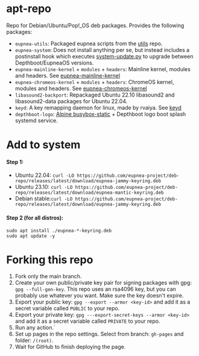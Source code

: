 # apt-repo

Repo for Debian/Ubuntu/Pop!_OS deb packages. Provides the following packages:

* `eupnea-utils`: Packaged eupnea scripts from the [utils](https://github.com/eupnea-project/eupnea-utils) repo.
* `eupnea-system`: Does not install anything per se, but instead includes a postinstall hook which
  executes [system-update.py](https://github.com/eupnea-project/system-update) to upgrade between Depthboot/EupneaOS
  versions.
* `eupnea-mainline-kernel` + `modules` + `headers`: Mainline kernel, modules and headers.
  See [eupnea-mainline-kernel](https://eupnea-project.github.io/docs/project/kernels#mainline-eupnea-kernel)
* `eupnea-chromeos-kernel` + `modules` + `headers`: ChromeOS kernel, modules and headers.
  See [eupnea-chromeos-kernel](https://eupnea-project.github.io/docs/project/kernels#chromeos-eupnea-kernel)
* `libasound2-backport`: Repackaged Ubuntu 22.10 libasound2 and libasound2-data packages for Ubuntu 22.04.
* `keyd`: A key remapping daemon for linux, made by rvaiya. See [keyd](https://github.com/rvaiya/keyd)
* `depthboot-logo`: [Alpine busybox-static](https://dl-cdn.alpinelinux.org/alpine/v3.17/main/x86_64/busybox-static-1.35.0-r29.apk) +
  Depthboot logo boot splash systemd service.

# Add to system

#### Step 1:

* Ubuntu 22.04: `curl -LO https://github.com/eupnea-project/deb-repo/releases/latest/download/eupnea-jammy-keyring.deb`
* Ubuntu 23.10: `curl -LO https://github.com/eupnea-project/deb-repo/releases/latest/download/eupnea-mantic-keyring.deb`
* Debian stable:`curl -LO https://github.com/eupnea-project/deb-repo/releases/latest/download/eupnea-jammy-keyring.deb`

#### Step 2 (for all distros):

```
sudo apt install ./eupnea-*-keyring.deb
sudo apt update -y
```

# Forking this repo

1. Fork only the main branch.
2. Create your own public/private key pair for signing packages with gpg: `gpg --full-gen-key`. This repo uses an
   rsa4096 key, but you can probably use whatever you want. Make sure the key doesn't expire.
3. Export your public key: `gpg --export --armor <key-id>` and add it as a secret variable called `PUBLIC` to your repo.
4. Export your private key: `gpg ---export-secret-keys --armor <key-id>` and add it as a secret variable
   called `PRIVATE` to your repo.
5. Run any action.`
6. Set up pages in the repo settings. Select from branch: `gh-pages` and folder: `/(root)`.
7. Wait for GitHub to finish deploying the page.